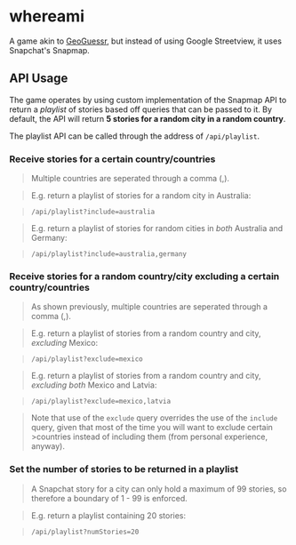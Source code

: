 # whereami
A game akin to [GeoGuessr](https://www.geoguessr.com), but instead of using Google Streetview, it uses Snapchat's Snapmap.


## API Usage
The game operates by using custom implementation of the Snapmap API to return a *playlist* of stories based off queries that can be passed to it. By default, the API will return **5 stories for a random city in a random country**.


The playlist API can be called through the address of `/api/playlist`.


### Receive stories for a certain country/countries
>Multiple countries are seperated through a comma (,).


>E.g. return a playlist of stories for a random city in Australia:

>`/api/playlist?include=australia`


>E.g. return a playlist of stories for random cities in *both* Australia and Germany:

>`/api/playlist?include=australia,germany`


### Receive stories for a random country/city excluding a certain country/countries
>As shown previously, multiple countries are seperated through a comma (,).


>E.g. return a playlist of stories from a random country and city, *excluding* Mexico:

>`/api/playlist?exclude=mexico`


>E.g. return a playlist of stories from a random country and city, *excluding both* Mexico and Latvia:

>`/api/playlist?exclude=mexico,latvia`


>Note that use of the `exclude` query overrides the use of the `include` query, given that most of the time you will want to exclude certain >countries instead of including them (from personal experience, anyway).


### Set the number of stories to be returned in a playlist
>A Snapchat story for a city can  only hold a maximum of 99 stories, so therefore a boundary of 1 - 99 is enforced.


>E.g. return a playlist containing 20 stories:

>`/api/playlist?numStories=20`
